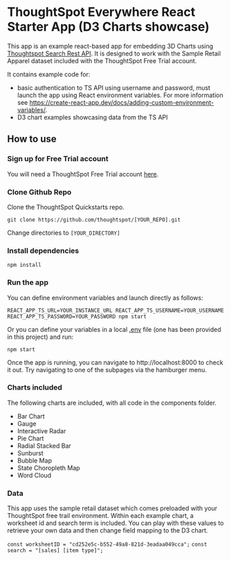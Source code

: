 # ThoughtSpot Everywhere React Starter App (D3 Charts showcase)
This app is an example react-based app for embedding 3D Charts using [Thoughtspot Search Rest API](https://developers.thoughtspot.com/docs/?pageid=search-data-api). It is designed to work with the Sample Retail Apparel dataset included with the ThoughtSpot Free Trial account.

It contains example code for:
- basic authentication to TS API using username and password, must launch the app using React environment variables. For more information see https://create-react-app.dev/docs/adding-custom-environment-variables/.
- D3 chart examples showcasing data from the TS API



## How to use

### Sign up for Free Trial account
You will need a ThoughtSpot Free Trial account [here](https://www.thoughtspot.com/trial). 

### Clone Github Repo
Clone the ThoughtSpot Quickstarts repo.

`git clone https://github.com/thoughtspot/[YOUR_REPO].git`

Change directories to `[YOUR_DIRECTORY]`


### Install dependencies

`npm install`


 ### Run the app

You can define environment variables and launch directly as follows:

 `REACT_APP_TS_URL=YOUR_INSTANCE_URL REACT_APP_TS_USERNAME=YOUR_USERNAME REACT_APP_TS_PASSWORD=YOUR_PASSWORD npm start`

Or you can define your variables in a local [.env](https://create-react-app.dev/docs/adding-custom-environment-variables/) file (one has been provided in this project) and run:

 `npm start`

Once the app is running, you can navigate to http://localhost:8000 to check it out. Try navigating to one of the subpages via the hamburger menu.

### Charts included

The following charts are included, with all code in the components folder.
* Bar Chart
* Gauge
* Interactive Radar
* Pie Chart
* Radial Stacked Bar
* Sunburst
* Bubble Map
* State Choropleth Map
* Word Cloud

### Data
This app uses the sample retail dataset which comes preloaded with your ThoughtSpot free trail environment. Within each example chart, a worksheet id and search term is included. You can play with these values to retrieve your own data and then change field mapping to the D3 chart.

`const worksheetID = "cd252e5c-b552-49a8-821d-3eadaa049cca";`
`const search = "[sales] [item type]";`

